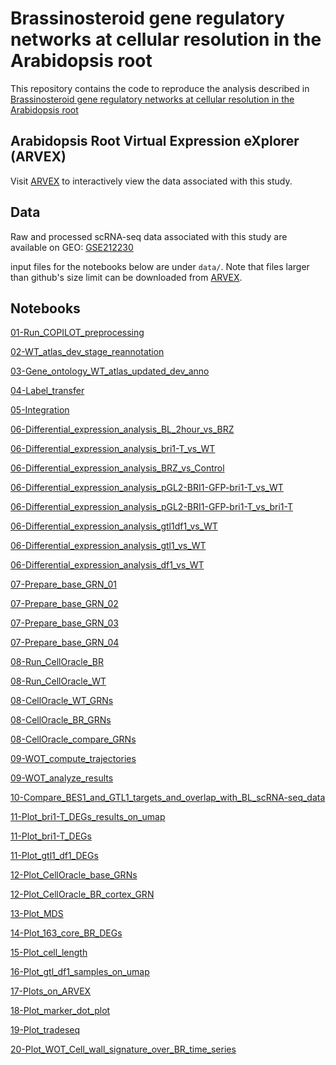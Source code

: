 # Brassinosteroid gene regulatory networks at cellular resolution in the Arabidopsis root

This repository contains the code to reproduce the analysis described in [Brassinosteroid gene regulatory networks at cellular resolution in the Arabidopsis root]( https://www.science.org/doi/10.1126/science.adf4721) 

## Arabidopsis Root Virtual Expression eXplorer (ARVEX)

Visit [ARVEX](https://shiny.mdc-berlin.de/ARVEX/) to interactively view the data associated with this study. 

## Data

Raw and processed scRNA-seq data associated with this study are available on GEO: [GSE212230](https://www.ncbi.nlm.nih.gov/geo/query/acc.cgi?acc=GSE212230)

input files for the notebooks below are under `data/`. Note that files larger than github's size limit can be downloaded from [ARVEX](https://shiny.mdc-berlin.de/ARVEX/).

## Notebooks 

[01-Run_COPILOT_preprocessing](https://github.com/tmnolan/Brassinosteroid-gene-regulatory-networks-at-cellular-resolution/tree/master/COPILOT_preprocessing.ipynb)

[02-WT_atlas_dev_stage_reannotation](https://github.com/tmnolan/Brassinosteroid-gene-regulatory-networks-at-cellular-resolution/tree/master/Atlas_dev_stage_reannotation.ipynb)

[03-Gene_ontology_WT_atlas_updated_dev_anno](https://github.com/tmnolan/Brassinosteroid-gene-regulatory-networks-at-cellular-resolution/tree/master/01-BR-03-WT_atlas_updated_dev_anno_GO.ipynb)

[04-Label_transfer](https://github.com/tmnolan/Brassinosteroid-gene-regulatory-networks-at-cellular-resolution/tree/master/Label_transfer.ipynb)

[05-Integration](https://github.com/tmnolan/Brassinosteroid-gene-regulatory-networks-at-cellular-resolution/tree/master/Integration_BR_time_course.ipynb)

[06-Differential_expression_analysis_BL_2hour_vs_BRZ](https://github.com/tmnolan/Brassinosteroid-gene-regulatory-networks-at-cellular-resolution/tree/master/01-BR-04-BL-2hour-vs-BRZ-pseudobulk-DE.ipynb)

[06-Differential_expression_analysis_bri1-T_vs_WT](https://github.com/tmnolan/Brassinosteroid-gene-regulatory-networks-at-cellular-resolution/tree/master/03-bri1-01-bri1-T_vs_WT-pseudobulk-DE.ipynb)

[06-Differential_expression_analysis_BRZ_vs_Control](https://github.com/tmnolan/Brassinosteroid-gene-regulatory-networks-at-cellular-resolution/tree/master/04-BRZ-WT-BRZ-vs-Control-pseudobulk-DE.ipynb)

[06-Differential_expression_analysis_pGL2-BRI1-GFP-bri1-T_vs_WT](https://github.com/tmnolan/Brassinosteroid-gene-regulatory-networks-at-cellular-resolution/tree/master/03-bri1-02-pGL2-BRI1-GFP-bri1-T_vs_WT-pseudobulk-DE.ipynb)

[06-Differential_expression_analysis_pGL2-BRI1-GFP-bri1-T_vs_bri1-T](https://github.com/tmnolan/Brassinosteroid-gene-regulatory-networks-at-cellular-resolution/tree/master/03-bri1-03-pGL2-BRI1-GFP-bri1-T_vs_bri1-T-pseudobulk-DE.ipynb)

[06-Differential_expression_analysis_gtl1df1_vs_WT](https://github.com/tmnolan/Brassinosteroid-gene-regulatory-networks-at-cellular-resolution/tree/master/07-gtl1df1-02-gtl1df1_vs_WT-pseudobulk-DE.ipynb)

[06-Differential_expression_analysis_gtl1_vs_WT](https://github.com/tmnolan/Brassinosteroid-gene-regulatory-networks-at-cellular-resolution/tree/master/07-gtl1df1-03-gtl1_vs_WT-pseudobulk-DE.ipynb)

[06-Differential_expression_analysis_df1_vs_WT](https://github.com/tmnolan/Brassinosteroid-gene-regulatory-networks-at-cellular-resolution/tree/master/07-gtl1df1-04-df1_vs_WT-pseudobulk-DE.ipynb)

[07-Prepare_base_GRN_01](https://github.com/tmnolan/Brassinosteroid-gene-regulatory-networks-at-cellular-resolution/tree/master/Base-01-GRN_preparation_for_CellOracle.ipynb)

[07-Prepare_base_GRN_02](https://github.com/tmnolan/Brassinosteroid-gene-regulatory-networks-at-cellular-resolution/tree/master/Base-02-GRN_preparation_for_CellOracle.ipynb)

[07-Prepare_base_GRN_03](https://github.com/tmnolan/Brassinosteroid-gene-regulatory-networks-at-cellular-resolution/tree/master/Base-03-GRN_preparation_for_CellOracle.ipynb)

[07-Prepare_base_GRN_04](https://github.com/tmnolan/Brassinosteroid-gene-regulatory-networks-at-cellular-resolution/tree/master/Base-04-GRN_preparation_for_CellOracle.ipynb)

[08-Run_CellOracle_BR](https://github.com/tmnolan/Brassinosteroid-gene-regulatory-networks-at-cellular-resolution/tree/master/CellOracle_BR_time_course.ipynb)

[08-Run_CellOracle_WT](https://github.com/tmnolan/Brassinosteroid-gene-regulatory-networks-at-cellular-resolution/tree/master/CellOracle_WT.ipynb)

[08-CellOracle_WT_GRNs](https://github.com/tmnolan/Brassinosteroid-gene-regulatory-networks-at-cellular-resolution/tree/master/06-GRNs-02-CellOracle-WT-GRN-configs.ipynb)

[08-CellOracle_BR_GRNs](https://github.com/tmnolan/Brassinosteroid-gene-regulatory-networks-at-cellular-resolution/tree/master/06-GRNs-03-CellOracle-BR-GRN-configs.ipynb)

[08-CellOracle_compare_GRNs](https://github.com/tmnolan/Brassinosteroid-gene-regulatory-networks-at-cellular-resolution/tree/master/06-GRNs-06-CellOracle-vs-bulk-GRN.ipynb)

[09-WOT_compute_trajectories](https://github.com/tmnolan/Brassinosteroid-gene-regulatory-networks-at-cellular-resolution/tree/master/wot1-compute-trajectories.ipynb)

[09-WOT_analyze_results](https://github.com/tmnolan/Brassinosteroid-gene-regulatory-networks-at-cellular-resolution/tree/master/wot2-analyze-results.ipynb)

[10-Compare_BES1_and_GTL1_targets_and_overlap_with_BL_scRNA-seq_data](https://github.com/tmnolan/Brassinosteroid-gene-regulatory-networks-at-cellular-resolution/tree/master/07-gtl1df1-06-GTL1_BES1_targets.ipynb)

[11-Plot_bri1-T_DEGs_results_on_umap](https://github.com/tmnolan/Brassinosteroid-gene-regulatory-networks-at-cellular-resolution/tree/master/03-bri1-04-bri1-T-DEG-umaps.ipynb)

[11-Plot_bri1-T_DEGs](https://github.com/tmnolan/Brassinosteroid-gene-regulatory-networks-at-cellular-resolution/tree/master/03-bri1-06-bri1-DEG-barplots-and-GO.ipynb)

[11-Plot_gtl1_df1_DEGs](https://github.com/tmnolan/Brassinosteroid-gene-regulatory-networks-at-cellular-resolution/tree/master/07-gtl1df1-05-DEGs-barplots-and-GO.ipynb)

[12-Plot_CellOracle_base_GRNs](https://github.com/tmnolan/Brassinosteroid-gene-regulatory-networks-at-cellular-resolution/tree/master/06-GRNs-01-CellOracle-baseGRN.ipynb.ipynb)

[12-Plot_CellOracle_BR_cortex_GRN](https://github.com/tmnolan/Brassinosteroid-gene-regulatory-networks-at-cellular-resolution/tree/master/06-GRNs-04-CellOracle-HAT7-GTL1-plotting.ipynb)

[13-Plot_MDS](https://github.com/tmnolan/Brassinosteroid-gene-regulatory-networks-at-cellular-resolution/tree/master/03-bri1-05-bri1-T_MDS.ipynb)

[14-Plot_163_core_BR_DEGs](https://github.com/tmnolan/Brassinosteroid-gene-regulatory-networks-at-cellular-resolution/tree/master/05-163-core-BR-DEGs-01-UpSet-plots.ipynb)

[15-Plot_cell_length](https://github.com/tmnolan/Brassinosteroid-gene-regulatory-networks-at-cellular-resolution/tree/master/06-GRNs-05-gtl1-hat7-quad-cell-length-plots.ipynb)

[16-Plot_gtl_df1_samples_on_umap](https://github.com/tmnolan/Brassinosteroid-gene-regulatory-networks-at-cellular-resolution/tree/master/07-gtl1df1-01-gtl1df1_umaps.ipynb)

[17-Plots_on_ARVEX](https://github.com/tmnolan/Brassinosteroid-gene-regulatory-networks-at-cellular-resolution/tree/master/ARVEX_Plots.ipynb)

[18-Plot_marker_dot_plot](https://github.com/tmnolan/Brassinosteroid-gene-regulatory-networks-at-cellular-resolution/tree/master/Marker_dot_plots.ipynb)

[19-Plot_tradeseq](https://github.com/tmnolan/Brassinosteroid-gene-regulatory-networks-at-cellular-resolution/tree/master/Tradeseq_BR_time_course.ipynb)

[20-Plot_WOT_Cell_wall_signature_over_BR_time_series](https://github.com/tmnolan/Brassinosteroid-gene-regulatory-networks-at-cellular-resolution/tree/master/02_BR_02_WOT_density_and_bar_plots.ipynb)
